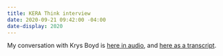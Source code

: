 ```yaml
---
title: KERA Think interview
date: 2020-09-21 09:42:00 -04:00
date-display: 2020
---
```


My conversation with Krys Boyd is [here in audio](https://think.kera.org/2020/08/26/designing-for-disability-helps-everybody/), and [here as a transcript](https://docs.google.com/document/d/11FtTJQlOdKDgMn6JEHiecNeglArOuIGyjMcM07tvZ8o/edit).